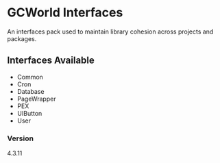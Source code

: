 # GCWorld Interfaces

An interfaces pack used to maintain library cohesion across projects and packages.

## Interfaces Available 

  - Common
  - Cron
  - Database
  - PageWrapper
  - PEX
  - UIButton
  - User

### Version
4.3.11
